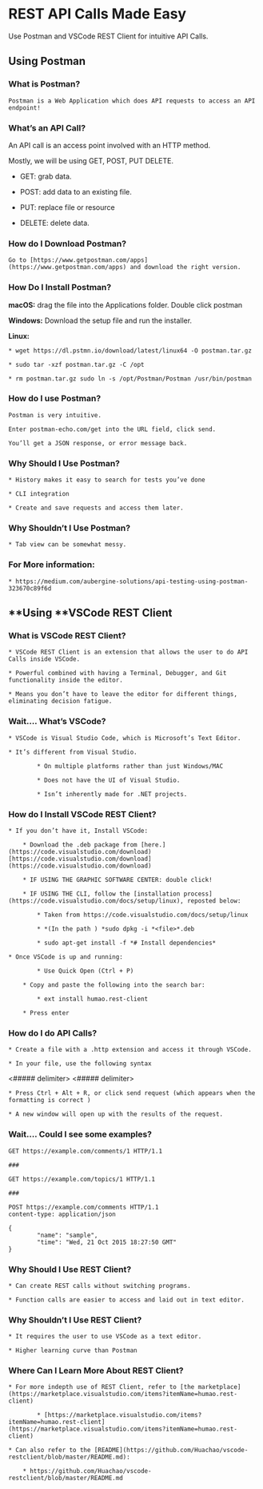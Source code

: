 # **REST API Calls Made Easy**

Use Postman and VSCode REST Client for intuitive API Calls.

## **Using Postman**

### **What is Postman?**

	Postman is a Web Application which does API requests to access an API endpoint! 

### **What’s an API Call?**

An API call is an access point involved with an HTTP method. 

Mostly, we will be using GET, POST, PUT DELETE. 

* GET: grab data.

* POST: add data to an existing file.

* PUT: replace file or resource

* DELETE: delete data.

### **How do I Download Postman?**

	Go to [https://www.getpostman.com/apps](https://www.getpostman.com/apps) and download the right version.

### **How Do I Install Postman?**

**macOS:** drag the file into the Applications folder. Double click postman

**Windows:** Download the setup file and run the installer.

**Linux:**

	* wget https://dl.pstmn.io/download/latest/linux64 -O postman.tar.gz 

	* sudo tar -xzf postman.tar.gz -C /opt 

	* rm postman.tar.gz sudo ln -s /opt/Postman/Postman /usr/bin/postman



### **How do I use Postman?**

	Postman is very intuitive.

	Enter postman-echo.com/get into the URL field, click send.

	You’ll get a JSON response, or error message back.



### **Why Should I Use Postman?**

	* History makes it easy to search for tests you’ve done

	* CLI integration

	* Create and save requests and access them later.

### **Why Shouldn’t I Use Postman?**

	* Tab view can be somewhat messy.

### **For More information:**

	* https://medium.com/aubergine-solutions/api-testing-using-postman-323670c89f6d

## **Using ****VSCode REST Client**

### **What is VSCode REST Client?**

	* VSCode REST Client is an extension that allows the user to do API Calls inside VSCode.

	* Powerful combined with having a Terminal, Debugger, and Git functionality inside the editor. 

	* Means you don’t have to leave the editor for different things, eliminating decision fatigue.

### **Wait…. What’s VSCode?**

	* VSCode is Visual Studio Code, which is Microsoft’s Text Editor.

	* It’s different from Visual Studio.

    		* On multiple platforms rather than just Windows/MAC

    		* Does not have the UI of Visual Studio.

    		* Isn’t inherently made for .NET projects.

### **How do I Install VSCode REST Client?**

	* If you don’t have it, Install VSCode:

    	* Download the .deb package from [here.](https://code.visualstudio.com/download) [https://code.visualstudio.com/download](https://code.visualstudio.com/download)

    	* IF USING THE GRAPHIC SOFTWARE CENTER: double click!

    	* IF USING THE CLI, follow the [installation process](https://code.visualstudio.com/docs/setup/linux), reposted below:

        	* Taken from https://code.visualstudio.com/docs/setup/linux

        	* *(In the path ) *sudo dpkg -i *<file>*.deb

        	* sudo apt-get install -f *# Install dependencies*

	* Once VSCode is up and running:

    		* Use Quick Open (Ctrl + P) 

    	* Copy and paste the following into the search bar:

        	* ext install humao.rest-client

        * Press enter

### **How do I do API Calls?**

	* Create a file with a .http extension and access it through VSCode.

	* In your file, use the following syntax

<##### delimiter> 
               <REQUEST TYPE> <ENDPOINT>
<##### delimiter>


	* Press Ctrl + Alt + R, or click send request (which appears when the formatting is correct ) 

	* A new window will open up with the results of the request.

### **Wait…. Could I see some examples?**
	
	GET https://example.com/comments/1 HTTP/1.1

	###

	GET https://example.com/topics/1 HTTP/1.1

	###

	POST https://example.com/comments HTTP/1.1
	content-type: application/json

	{
    		"name": "sample",
    		"time": "Wed, 21 Oct 2015 18:27:50 GMT"
	}


### **Why Should I Use REST Client?** 

	* Can create REST calls without switching programs.

	* Function calls are easier to access and laid out in text editor.

### **Why Shouldn’t I Use REST Client?**

	* It requires the user to use VSCode as a text editor.

	* Higher learning curve than Postman

### **Where Can I Learn More About REST Client?**

	* For more indepth use of REST Client, refer to [the marketplace](https://marketplace.visualstudio.com/items?itemName=humao.rest-client)

    		* [https://marketplace.visualstudio.com/items?itemName=humao.rest-client](https://marketplace.visualstudio.com/items?itemName=humao.rest-client)

	* Can also refer to the [README](https://github.com/Huachao/vscode-restclient/blob/master/README.md):

	    * https://github.com/Huachao/vscode-restclient/blob/master/README.md

